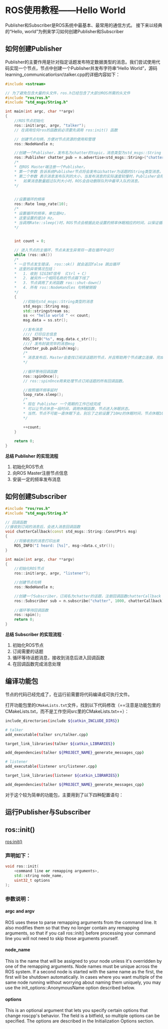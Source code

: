 # ROS使用教程——Hello World

Publisher和Subscriber是ROS系统中最基本、最常用的通信方式。
接下来以经典的“Hello, world”为例来学习如何创建Publisher和Subscriber

## 如何创建Publisher

Publisher的主要作用是针对指定话题发布特定数据类型的消息。我们尝试使用代码实现一个节点，节点中创建一个Publisher并发布字符串“Hello World”，源码learning_communication\src\talker.cpp的详细内容如下：

```cpp
#include <sstream>

// 为了避免包含大量的头文件，ros.h已经包含了大部分ROS所需的头文件
#include "ros/ros.h"
#include "std_msgs/String.h"￼￼        

int main(int argc, char **argv)￼        
{￼            
    //ROS节点初始化
    ros::init(argc, argv, "talker");￼
    // 在调用任何ros的函数前必须要先调用 ros:init() 函数

    // 创建节点句柄，方便对节点资源的使用和管理
    ros::NodeHandle n;

    //创建一个Publisher，发布名为chatter的topic，消息类型为std_msgs::String
    ros::Publisher chatter_pub = n.advertise<std_msgs::String>("chatter", 1000);
    /*
    * 在ROS Master端注册一个Publisher。
    * 第一个参数 告诉系统Publisher节点将会发布以chatter为话题的String类型消息。
    * 第二个参数 表示消息发布队列的大小，当发布消息的实际速度较慢时，Publisher会将消息存储在一定空间的队列中；
    *   如果消息数量超过队列大小时，ROS会自动删除队列中最早入队的消息。
    */

    
    //设置循环的频率
    ros::Rate loop_rate(10);
    /*
    * 设置循环的频率，单位是Hz，
    * 这里设置的是10 Hz。
    * 当调用Rate::sleep()时，ROS节点会根据此处设置的频率休眠相应的时间，以保证循环维持一致的时间周期。
    */

        ￼￼            
    int count = 0;

    // 进入节点的主循环，节点未发生异常将一直在循环中运行
    while (ros::ok())
    /* 
    * 一旦节点发生错误， ros::ok() 就会返回false 跳出循环
    * 这里的异常情况包括：
    *   1. 收到 SIGINT信号 （Ctrl + C）
    *   2. 被另外一个相同名称的节点踢下线了
    *   3. 节点调用了关闭函数 ros::shut-down()
    *   4. 所有 ros::NodeHandles 句柄被销毁
    */
    {
        //初始化std_msgs::String类型的消息
        std_msgs::String msg;
        std::stringstream ss;
        ss << "hello world " << count;
        msg.data = ss.str();
        
        //发布消息
        //// 打印日志信息
        ROS_INFO("%s", msg.data.c_str());
        //// 发布封装完毕的消息msg
        chatter_pub.publish(msg);
        /*
        * 消息发布后，Master会查找订阅该话题的节点，并且帮助两个节点建立连接，完成消息的传输。
        */
        
        //循环等待回调函数
        ros::spinOnce();
        // ros::spinOnce用来处理节点订阅话题的所有回调函数。

        //按照循环频率延时
        loop_rate.sleep();
        /* 
        * 现在 Publisher 一个周期的工作已经完成 
        * 可以让节点休息一段时间，调用休眠函数，节点进入休眠状态。
        * 当然，节点不可能一直休眠下去，别忘了之前设置了10Hz的休眠时间，节点休眠100ms后又会开始下一个周期的循环工作。
        */

        ++count;
    }
    
    return 0;
}
```

**总结 Publisher 的实现流程**

1. 初始化ROS节点
2. 向ROS Master注册节点信息
3. 安装一定的频率发布消息

## 如何创建Subscriber

```cpp
#include "ros/ros.h"
#include "std_msgs/String.h"

// 回调函数
//接收到订阅的消息后，会进入消息回调函数
void chatterCallback(const std_msgs::String::ConstPtr& msg)
{￼            
    //将接收到的消息打印出来
    ROS_INFO("I heard: [%s]", msg->data.c_str());
}

int main(int argc, char **argv)
{
    //初始化ROS节点
    ros::init(argc, argv, "listener");

    //创建节点句柄
    ros::NodeHandle n;

    //创建一个Subscriber，订阅名为chatter的话题，注册回调函数chatterCallback
    ros::Subscriber sub = n.subscribe("chatter", 1000, chatterCallback);
    
    //循环等待回调函数
    ros::spin();
    return 0;
}
```

**总结 Subscriber 的实现流程**
·
1. 初始化ROS节点
2. 订阅需要的话题
3. 循环等待话题消息，接收到消息后进入回调函数
4. 在回调函数完成消息处理

## 编译功能包

节点的代码已经完成了，在运行前需要将代码编译成可执行文件。

打开功能包里的`CMakeLists.txt`文件，找到以下代码修改（==注意是功能包里的CMakeLists.txt，而不是工作空间src里的CMakeLists.txt==）：

```bash
include_directories(include ${catkin_INCLUDE_DIRS})

# talker
add_executable(talker src/talker.cpp)

target_link_libraries(talker ${catkin_LIBRARIES})       

add_dependencies(talker ${PROJECT_NAME}_generate_messages_cpp)

# listener
add_executable(listener src/listener.cpp)

target_link_libraries(listener ${catkin_LIBRARIES})

add_dependencies(talker ${PROJECT_NAME}_generate_messages_cpp)
```

对于这个较为简单的功能包，主要用到了以下四种配置语句：

## 运行Publisher与Subscriber



## ros::init()

[ros:init()][init]

### **声明如下**：

```cpp
void ros::init(
    <command line or remapping arguments>, 
    std::string node_name, 
    uint32_t options
);
```

### **参数说明**：

#### argc and argv

ROS uses these to parse remapping arguments from the command line. It also modifies them so that they no longer contain any remapping arguments, so that if you call ros::init() before processing your command line you will not need to skip those arguments yourself.

#### node_name

This is the name that will be assigned to your node unless it's overridden by one of the remapping arguments. Node names must be unique across the ROS system. If a second node is started with the same name as the first, the first will be shutdown automatically. In cases where you want multiple of the same node running without worrying about naming them uniquely, you may use the init_options::AnonymousName option described below.

#### options

This is an optional argument that lets you specify certain options that change roscpp's behavior. The field is a bitfield, so multiple options can be specified. The options are described in the Initialization Options section.

[init]:http://wiki.ros.org/roscpp/Overview/Initialization%20and%20Shutdown
